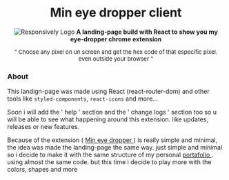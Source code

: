 <div align="center">
  <h1>Min eye dropper client</h1>
  <img src="http://imgfz.com/i/g7hTxA3.png" alt="Responsively Logo">
  <strong>A landing-page build with React to show you my eye-dropper chrome extension</strong>
  <p style='font-size:13px;'>" Choose any pixel on un screen and get the hex code of that especific pixel. even outside your browser "</p>
</div>

### About

This landign-page was made using React (react-router-dom) and other tools like `styled-components`, `react-icons` and more...

Soon i will add the ' help ' section and the ' change logs ' section too so u will be able to see what happening around this extension. like updates, releases or new features.

  Because of the extension ( [ Min eye dropper ](https://chrome.google.com/webstore/detail/min-eye-dropper/hinpodljbkkppgfdjcbjbhalockpcaai) ) is really simple and minimal, the idea was made the landing-page the same way. just simple and minimal so i decide to make it with the same structure of my personal [ portafolio ](https://touzand.github.io/portafolio). using almost the same code. but this time i decide to play more with the colors, shapes and more
